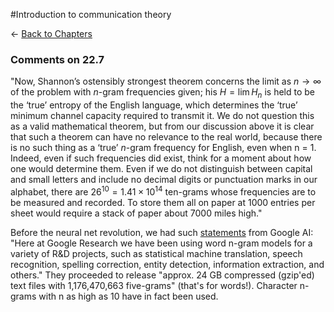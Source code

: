 #Introduction to communication theory

$\leftarrow$ [Back to Chapters](./index.html)


### Comments on 22.7

"Now, Shannon’s ostensibly strongest theorem concerns the limit as $n\to\infty$ of the problem
with $n$-gram frequencies given; his $H=\lim H_n$ is held to be the ‘true’ entropy of the English
language, which determines the ‘true’ minimum channel capacity required to transmit it. We do not question this as a valid mathematical theorem, but from our discussion above it is clear that such a theorem can have no relevance to the real world, because there is no such thing as a ‘true’ $n$-gram frequency for English, even when n = 1. Indeed, even if such frequencies did exist, think for a moment about how one would determine them. Even if we do not distinguish between capital and small letters and include no decimal digits or punctuation marks in our alphabet, there are $26^{10} = 1.41 × 10^{14}$ ten-grams whose frequencies are to be measured and recorded. To store them all on paper at 1000 entries per sheet would require a stack of paper about 7000 miles high."

Before the neural net revolution, we had such [statements](https://ai.googleblog.com/2006/08/all-our-n-gram-are-belong-to-you.html) from Google AI: "Here at Google Research we have been using word n-gram models for a variety of R&D projects, such as statistical machine translation, speech recognition, spelling correction, entity detection, information extraction, and others." They proceeded to release "approx. 24 GB compressed (gzip'ed) text files with 1,176,470,663  five-grams" (that's for words!). Character n-grams with n as high as 10 have in fact been used.
